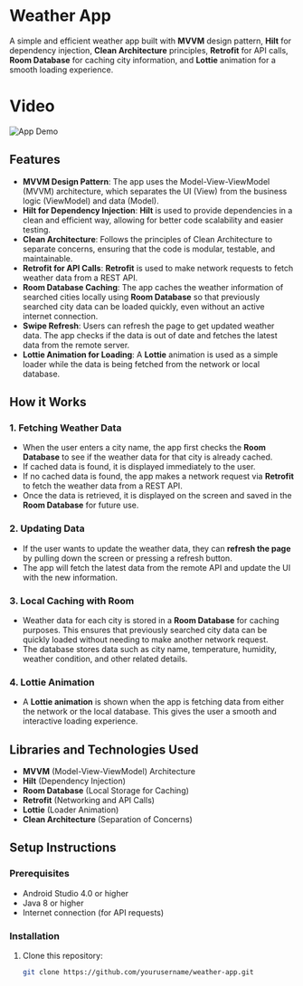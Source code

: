 # Weather App

A simple and efficient weather app built with **MVVM** design pattern, **Hilt** for dependency injection, **Clean Architecture** principles, **Retrofit** for API calls, **Room Database** for caching city information, and **Lottie** animation for a smooth loading experience.

# Video
![App Demo](https://github.com/osawant023/WeatherWise/blob/master/weather_sample_video.gif)

## Features
- **MVVM Design Pattern**: The app uses the Model-View-ViewModel (MVVM) architecture, which separates the UI (View) from the business logic (ViewModel) and data (Model).
- **Hilt for Dependency Injection**: **Hilt** is used to provide dependencies in a clean and efficient way, allowing for better code scalability and easier testing.
- **Clean Architecture**: Follows the principles of Clean Architecture to separate concerns, ensuring that the code is modular, testable, and maintainable.
- **Retrofit for API Calls**: **Retrofit** is used to make network requests to fetch weather data from a REST API.
- **Room Database Caching**: The app caches the weather information of searched cities locally using **Room Database** so that previously searched city data can be loaded quickly, even without an active internet connection.
- **Swipe Refresh**: Users can refresh the page to get updated weather data. The app checks if the data is out of date and fetches the latest data from the remote server.
- **Lottie Animation for Loading**: A **Lottie** animation is used as a simple loader while the data is being fetched from the network or local database.

## How it Works

### 1. **Fetching Weather Data**
- When the user enters a city name, the app first checks the **Room Database** to see if the weather data for that city is already cached.
- If cached data is found, it is displayed immediately to the user.
- If no cached data is found, the app makes a network request via **Retrofit** to fetch the weather data from a REST API.
- Once the data is retrieved, it is displayed on the screen and saved in the **Room Database** for future use.

### 2. **Updating Data**
- If the user wants to update the weather data, they can **refresh the page** by pulling down the screen or pressing a refresh button.
- The app will fetch the latest data from the remote API and update the UI with the new information.

### 3. **Local Caching with Room**
- Weather data for each city is stored in a **Room Database** for caching purposes. This ensures that previously searched city data can be quickly loaded without needing to make another network request.
- The database stores data such as city name, temperature, humidity, weather condition, and other related details.

### 4. **Lottie Animation**
- A **Lottie animation** is shown when the app is fetching data from either the network or the local database. This gives the user a smooth and interactive loading experience.

## Libraries and Technologies Used

- **MVVM** (Model-View-ViewModel) Architecture
- **Hilt** (Dependency Injection)
- **Room Database** (Local Storage for Caching)
- **Retrofit** (Networking and API Calls)
- **Lottie** (Loader Animation)
- **Clean Architecture** (Separation of Concerns)
  
## Setup Instructions

### Prerequisites

- Android Studio 4.0 or higher
- Java 8 or higher
- Internet connection (for API requests)

### Installation

1. Clone this repository:
   ```bash
   git clone https://github.com/yourusername/weather-app.git
